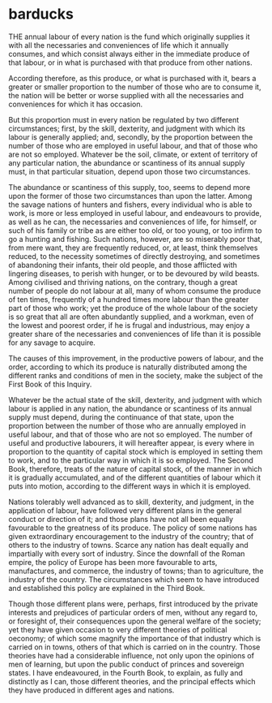 # barducks

THE annual labour of every nation is the fund which originally supplies it with all the necessaries and conveniences of life which it annually consumes, and which consist always either in the immediate produce of that labour, or in what is purchased with that produce from other nations.

According therefore, as this produce, or what is purchased with it, bears a greater or smaller proportion to the number of those who are to consume it, the nation will be better or worse supplied with all the necessaries and conveniences for which it has occasion. 

But this proportion must in every nation be regulated by two different circumstances; first, by the skill, dexterity, and judgment with which its labour is generally applied; and, secondly, by the proportion between the number of those who are employed in useful labour, and that of those who are not so employed. Whatever be the soil, climate, or extent of territory of any particular nation, the abundance or scantiness of its annual supply must, in that particular situation, depend upon those two circumstances. 

The abundance or scantiness of this supply, too, seems to depend more upon the former of those two circumstances than upon the latter. Among the savage nations of hunters and fishers, every individual who is able to work, is more or less employed in useful labour, and endeavours to provide, as well as he can, the necessaries and conveniences of life, for himself, or such of his family or tribe as are either too old, or too young, or too infirm to go a hunting and fishing. Such nations, however, are so miserably poor that, from mere want, they are frequently reduced, or, at least, think themselves reduced, to the necessity sometimes of directly destroying, and sometimes of abandoning their infants, their old people, and those afflicted with lingering diseases, to perish with hunger, or to be devoured by wild beasts. Among civilised and thriving nations, on the contrary, though a great number of people do not labour at all, many of whom consume the produce of ten times, frequently of a hundred times more labour than the greater part of those who work; yet the produce of the whole labour of the society is so great that all are often abundantly supplied, and a workman, even of the lowest and poorest order, if he is frugal and industrious, may enjoy a greater share of the necessaries and conveniences of life than it is possible for any savage to acquire. 

The causes of this improvement, in the productive powers of labour, and the order, according to which its produce is naturally distributed among the different ranks and conditions of men in the society, make the subject of the First Book of this Inquiry.

Whatever be the actual state of the skill, dexterity, and judgment with which labour is applied in any nation, the abundance or scantiness of its annual supply must depend, during the continuance of that state, upon the proportion between the number of those who are annually employed in useful labour, and that of those who are not so employed. The number of useful and productive labourers, it will hereafter appear, is every where in proportion to the quantity of capital stock which is employed in setting them to work, and to the particular way in which it is so employed. The Second Book, therefore, treats of the nature of capital stock, of the manner in which it is gradually accumulated, and of the different quantities of labour which it puts into motion, according to the different ways in which it is employed. 

Nations tolerably well advanced as to skill, dexterity, and judgment, in the application of labour, have followed very different plans in the general conduct or direction of it; and those plans have not all been equally favourable to the greatness of its produce. The policy of some nations has given extraordinary encouragement to the industry of the country; that of others to the industry of towns. Scarce any nation has dealt equally and impartially with every sort of industry. Since the downfall of the Roman empire, the policy of Europe has been more favourable to arts, manufactures, and commerce, the industry of towns; than to agriculture, the industry of the country. The circumstances which seem to have introduced and established this policy are explained in the Third Book. 

Though those different plans were, perhaps, first introduced by the private interests and prejudices of particular orders of men, without any regard to, or foresight of, their consequences upon the general welfare of the society; yet they have given occasion to very different theories of political oeconomy; of which some magnify the importance of that industry which is carried on in towns, others of that which is carried on in the country. Those theories have had a considerable influence, not only upon the opinions of men of learning, but upon the public conduct of princes and sovereign states. I have endeavoured, in the Fourth Book, to explain, as fully and distinctly as I can, those different theories, and the principal effects which they have produced in different ages and nations.
